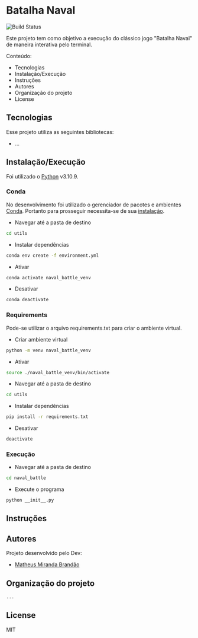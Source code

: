 # Batalha Naval
![Build Status](https://travis-ci.org/joemccann/dillinger.svg?branch=master)

Este projeto tem como objetivo a execução do clássico jogo "Batalha Naval" de maneira interativa pelo terminal.

Conteúdo:
- Tecnologias
- Instalação/Execução
- Instruções
- Autores
- Organização do projeto
- License

## Tecnologias
Esse projeto utiliza as seguintes bibliotecas:

- ...

## Instalação/Execução
Foi utilizado o [Python](https://www.python.org/) v3.10.9.

### Conda
No desenvolvimento foi utilizado o gerenciador de pacotes e ambientes [Conda](https://conda.io/). Portanto para prosseguir necessita-se de sua [instalação](https://conda.io/projects/conda/en/latest/user-guide/install/index.html).

- Navegar até a pasta de destino
```sh
cd utils
```

- Instalar dependências
```sh
conda env create -f environment.yml
```

- Ativar
```sh
conda activate naval_battle_venv
```

- Desativar
```sh
conda deactivate
```

### Requirements
Pode-se utilizar o arquivo requirements.txt para criar o ambiente virtual.

- Criar ambiente virtual
```sh
python -m venv naval_battle_venv
```

- Ativar
```sh
source ./naval_battle_venv/bin/activate
```

- Navegar até a pasta de destino
```sh
cd utils
```

- Instalar dependências
```sh
pip install -r requirements.txt
```

- Desativar
```sh
deactivate
```

### Execução
- Navegar até a pasta de destino
```sh
cd naval_battle
```

- Execute o programa
```sh
python __init__.py
```

## Instruções


## Autores
Projeto desenvolvido pelo Dev:

- [Matheus Miranda Brandão](https://github.com/MatBrands)

## Organização do projeto
```sh
...
```

## License
MIT